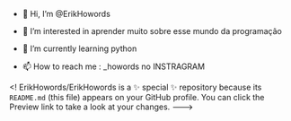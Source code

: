 - 👋 Hi, I’m @ErikHowords
- 👀 I’m interested in  aprender  muito sobre esse mundo da programação
- 🌱 I’m currently learning  python 

- 📫 How to reach me :
_howords no  INSTRAGRAM

<!
ErikHowords/ErikHowords is a ✨ special ✨ repository because its `README.md` (this file) appears on your GitHub profile.
You can click the Preview link to take a look at your changes.
--->
